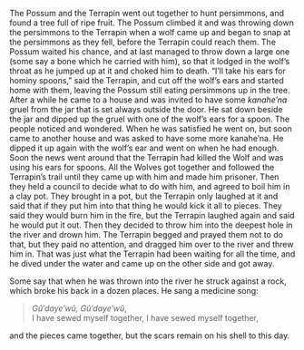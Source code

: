 The Possum and the Terrapin went out together to hunt persimmons, and found a tree full of ripe fruit. The Possum climbed it and was throwing down the persimmons to the Terrapin when a wolf came up and began to snap at the persimmons as they fell, before the Terrapin could reach them. The Possum waited his chance, and at last managed to throw down a large one (some say a bone which he carried with him), so that it lodged in the wolf’s throat as he jumped up at it and choked him to death. “I’ll take his ears for hominy spoons,” said the Terrapin, and cut off the wolf’s ears and started home with them, leaving the Possum still eating persimmons up in the tree. After a while he came to a house and was invited to have some _kanahe′na_ gruel from the jar that is set always outside the door. He sat down beside the jar and dipped up the gruel with one of the wolf’s ears for a spoon. The people noticed and wondered. When he was satisfied he went on, but soon came to another house and was asked to have some more kanahe′na. He dipped it up again with the wolf’s ear and went on when he had enough. Soon the news went around that the Terrapin had killed the Wolf and was using his ears for spoons. All the Wolves got together and followed the Terrapin’s trail until they came up with him and made him prisoner. Then they held a council to decide what to do with him, and agreed to boil him in a clay pot. They brought in a pot, but the Terrapin only laughed at it and said that if they put him into that thing he would kick it all to pieces. They said they would burn him in the fire, but the Terrapin laughed again and said he would put it out. Then they decided to throw him into the deepest hole in the river and drown him. The Terrapin begged and prayed them not to do that, but they paid no attention, and dragged him over to the river and threw him in. That was just what the Terrapin had been waiting for all the time, and he dived under the water and came up on the other side and got away.

Some say that when he was thrown into the river he struck against a rock, which broke his back in a dozen places. He sang a medicine song:

> _Gû′daye′wû, Gû′daye′wû_,<br />
> I have sewed myself together, I have sewed myself together,

and the pieces came together, but the scars remain on his shell to this day.
